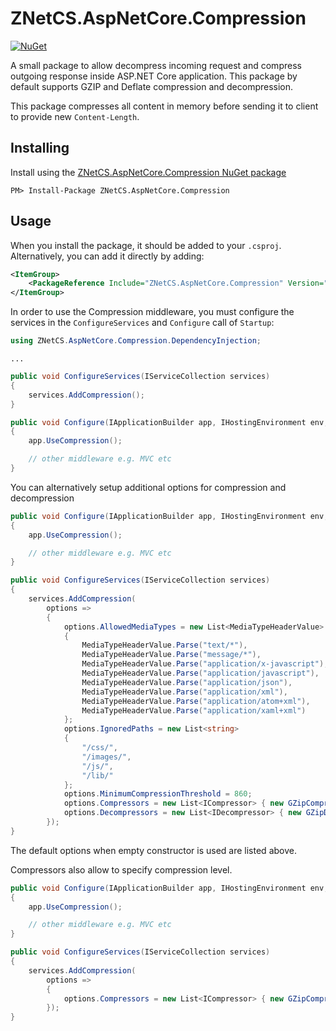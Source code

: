 # ZNetCS.AspNetCore.Compression

[![NuGet](https://img.shields.io/nuget/v/ZNetCS.AspNetCore.Compression.svg)](https://www.nuget.org/packages/ZNetCS.AspNetCore.Compression)

A small package to allow decompress incoming request and compress outgoing response inside ASP.NET Core application.
This package by default supports GZIP and Deflate compression and decompression.

This package compresses all content in memory before sending it to client to provide new `Content-Length`.


## Installing 

Install using the [ZNetCS.AspNetCore.Compression NuGet package](https://www.nuget.org/packages/ZNetCS.AspNetCore.Compression)

```
PM> Install-Package ZNetCS.AspNetCore.Compression
```

## Usage

When you install the package, it should be added to your `.csproj`. Alternatively, you can add it directly by adding:

```xml
<ItemGroup>
    <PackageReference Include="ZNetCS.AspNetCore.Compression" Version="2.0.2" />
</ItemGroup>
```

In order to use the Compression middleware, you must configure the services in the `ConfigureServices` and `Configure` call of `Startup`:

```csharp
using ZNetCS.AspNetCore.Compression.DependencyInjection;
```

```
...
```

```csharp
public void ConfigureServices(IServiceCollection services)
{
    services.AddCompression();
}

public void Configure(IApplicationBuilder app, IHostingEnvironment env, ILoggerFactory loggerFactory)
{
    app.UseCompression();

    // other middleware e.g. MVC etc
}
```

You can alternatively setup additional options for compression and decompression

```csharp
public void Configure(IApplicationBuilder app, IHostingEnvironment env, ILoggerFactory loggerFactory)
{
    app.UseCompression();

    // other middleware e.g. MVC etc  
}

public void ConfigureServices(IServiceCollection services)
{
    services.AddCompression(
        options =>
        {
            options.AllowedMediaTypes = new List<MediaTypeHeaderValue>
            {
                MediaTypeHeaderValue.Parse("text/*"),
                MediaTypeHeaderValue.Parse("message/*"),
                MediaTypeHeaderValue.Parse("application/x-javascript"),
                MediaTypeHeaderValue.Parse("application/javascript"),
                MediaTypeHeaderValue.Parse("application/json"),
                MediaTypeHeaderValue.Parse("application/xml"),
                MediaTypeHeaderValue.Parse("application/atom+xml"),
                MediaTypeHeaderValue.Parse("application/xaml+xml")
            };
            options.IgnoredPaths = new List<string>
            {
                "/css/",
                "/images/",
                "/js/",
                "/lib/"
            };
            options.MinimumCompressionThreshold = 860;
            options.Compressors = new List<ICompressor> { new GZipCompressor(), new DeflateCompressor() };
            options.Decompressors = new List<IDecompressor> { new GZipDecompressor(), new DeflateDecompressor() };
        });
}
```

The default options when empty constructor is used are listed above.

Compressors also allow to specify compression level.

```csharp
public void Configure(IApplicationBuilder app, IHostingEnvironment env, ILoggerFactory loggerFactory)
{
    app.UseCompression();

    // other middleware e.g. MVC etc  
}

public void ConfigureServices(IServiceCollection services)
{
    services.AddCompression(
        options =>
        {
            options.Compressors = new List<ICompressor> { new GZipCompressor(CompressionLevel.Fastest), new DeflateCompressor(CompressionLevel.Fastest) };
        });
}
```


